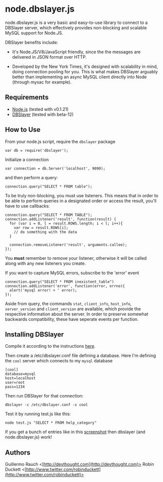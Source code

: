 node.dbslayer.js
=================

node.dbslayer.js is a very basic and easy-to-use library to connect to a DBSlayer server, which effectively provides non-blocking and scalable MySQL support for Node.JS. 

DBSlayer benefits include:

* It's Node.JS/V8/JavaScript friendly, since the the messages are delivered in JSON format over HTTP.

* Developed by the New York Times, it's designed with scalability in mind, doing connection pooling for you. This is what makes DBSlayer arguably better than implementing an async MySQL client directly into Node (through mysac for example).

Requirements
------------

* [Node.js](http://nodejs.org/) (tested with v0.1.21)
* [DBSlayer](http://code.nytimes.com/projects/dbslayer/) (tested with beta-12)

How to Use
----------
  
From your node.js script, require the `dbslayer` package

    var db = require('dbslayer');

Initialize a connection

    var connection = db.Server('localhost', 9090);
  
and then perform a query:

    connection.query("SELECT * FROM table");
  
To be truly non-blocking, you must use listeners. This means that in order to be able to perform queries in a designated order or access the result, you'll have to use callbacks:

    connection.query("SELECT * FROM TABLE");
    connection.addListener('result', function(result) {
      for (var i = 0, l = result.ROWS.length; i < l; i++){
        var row = result.ROWS[i];
        // do something with the data
      }
      
      connection.removeListener('result', arguments.callee);
    });
    
You **must** remember to remove your listener, otherwise it will be called along with any new listeners you create.
  
If you want to capture MySQL errors, subscribe to the 'error' event

    connection.query("SELECT * FROM inexistent_table")
    connection.addListener('error', function(error, errno){
      alert('mysql error! + ' error);
    });
  
Aside from query, the commands `stat`, `client_info`, `host_info`, `server_version` and `client_version` are available, which provide the respective information about the server. In order to preserve somewhat backwards compatibility, these have seperate events per function.

Installing DBSlayer
-------------------

Compile it according to the instructions [here](http://code.nytimes.com/projects/dbslayer/wiki).

Then create a /etc/dbslayer.conf file defining a database. Here I'm defining the `cool` server which connects to my `mysql` database

    [cool]
    database=mysql
    host=localhost
    user=root
    pass=1234
  
Then run DBSlayer for that connection:

    dbslayer -c /etc/dbslayer.conf -s cool
  
Test it by running test.js like this:

    node test.js "SELECT * FROM help_category"
  
If you get a bunch of entries like in this [screenshot](http://cld.ly/9aosh) then dbslayer (and node.dbslayer.js) work!

Authors
------

Guillermo Rauch <[http://devthought.com](http://devthought.com)>
Robin Duckett <[http://www.twitter.com/robinduckett](http://www.twitter.com/robinduckett)>